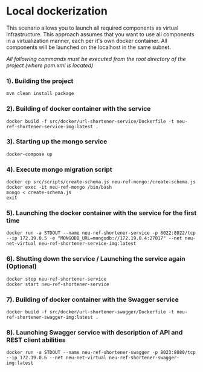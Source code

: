 # Local dockerization
This scenario allows you to launch all required components as virtual infrastructure.
This approach assumes that you want to use all components in a virtualization manner, each per it's own docker container.
All components will be launched on the localhost in the same subnet. 

*All following commands must be executed from the root directory of the project (where pom.xml is located)*

### 1). Building the project
```
mvn clean install package
```

### 2). Building of docker container with the service
```
docker build -f src/docker/url-shortener-service/Dockerfile -t neu-ref-shortener-service-img:latest .
```

### 3). Starting up the mongo service
```
docker-compose up
```

### 4). Execute mongo migration script
```
docker cp src/scripts/create-schema.js neu-ref-mongo:/create-schema.js
docker exec -it neu-ref-mongo /bin/bash
mongo < create-schema.js
exit
```

### 5). Launching the docker container with the service for the first time
```
docker run -a STDOUT --name neu-ref-shortener-service -p 8022:8022/tcp --ip 172.19.0.5 -e "MONGODB_URL=mongodb://172.19.0.4:27017" --net neu-net-virtual neu-ref-shortener-service-img:latest
```

### 6). Shutting down the service / Launching the service again (Optional)
```
docker stop neu-ref-shortener-service
docker start neu-ref-shortener-service
```

### 7). Building of docker container with the Swagger service
```
docker build -f src/docker/url-shortener-swagger/Dockerfile -t neu-ref-shortener-swagger-img:latest .
```

### 8). Launching Swagger service with description of API and REST client abilities
```
docker run -a STDOUT --name neu-ref-shortener-swagger -p 8023:8080/tcp --ip 172.19.0.6 --net neu-net-virtual neu-ref-shortener-swagger-img:latest
```
